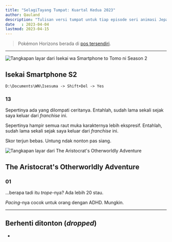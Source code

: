 ```yaml
---
title: "SelagiTayang Tumpat: Kuartal Kedua 2023"
author: Qauland
description: "Tulisan versi tumpat untuk tiap episode seri animasi Jepang yang tayang di kuartal kedua 2023."
date   : 2023-04-04
lastmod: 2023-04-15
---
```


> Pokémon Horizons berada di [pos tersendiri](../st-pok%C3%A9mon-horizons/).

---

![Tangkapan layar dari Isekai wa Smartphone to Tomo ni Season 2](https://i.postimg.cc/NjbJSzJS/202304-ism.jpg)

## Isekai Smartphone S2

`D:\Documents\WN\Isesuma -> Shift+Del -> Yes`

### 13

Sepertinya ada yang dilompati ceritanya. Entahlah, sudah lama sekali sejak saya keluar dari *franchise* ini.

Sepertinya hampir semua raut muka karakternya lebih ekspresif. Entahlah, sudah lama sekali sejak saya keluar dari *franchise* ini.

Skor terjun bebas. Untung ndak nonton pas siang.

![Tangkapan layar dari The Aristocrat's Otherworldly Adventure](https://i.postimg.cc/Sxm1Zhrc/202304-tkz.jpg)

## The Aristocrat's Otherworldly Adventure

### 01

...berapa tadi itu *trope*-nya? Ada lebih 20 stau.

*Pacing*-nya cocok untuk orang dengan ADHD. Mungkin.

---

## Berhenti ditonton (*dropped*)

-

